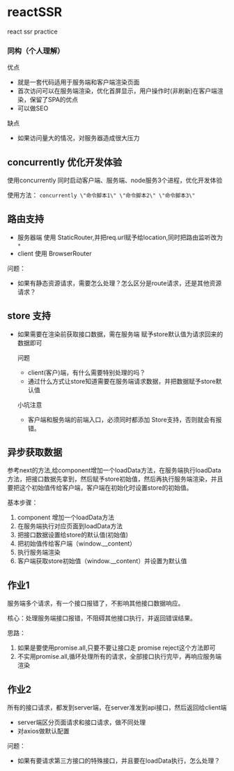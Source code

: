 # reactSSR
react ssr practice


### 同构（个人理解）
优点
- 就是一套代码适用于服务端和客户端渲染页面
- 首次访问可以在服务端渲染，优化首屏显示，用户操作时(非刷新)在客户端渲染，保留了SPA的优点
- 可以做SEO

缺点
- 如果访问量大的情况，对服务器造成很大压力


## concurrently 优化开发体验
使用concurrently 同时启动客户端、服务端、node服务3个进程，优化开发体验

使用方法：
`concurrently \"命令脚本1\" \"命令脚本2\" \"命令脚本3\"`


## 路由支持

- 服务器端 使用 StaticRouter,并把req.url赋予给location,同时把路由监听改为 `*`
- client 使用 BrowserRouter

问题：
- 如果有静态资源请求，需要怎么处理？怎么区分是route请求，还是其他资源请求？



## store 支持
- 如果需要在渲染前获取接口数据，需在服务端 赋予store默认值为请求回来的数据即可

    问题
    - client(客户)端，有什么需要特别处理的吗？
    - 通过什么方式让store知道需要在服务端请求数据，并把数据赋予store默认值

    小坑注意
    - 客户端和服务端的前端入口，必须同时都添加 Store支持，否则就会有报错。


## 异步获取数据
参考next的方法,给component增加一个loadData方法，在服务端执行loadData方法，把接口数据先拿到，然后赋予store初始值，然后再执行服务端渲染，并且要把这个初始值传给客户端，客户端在初始化时设置store的初始值。

基本步骤：
1. component 增加一个loadData方法
2. 在服务端执行对应页面到loadData方法
3. 把接口数据设置给store的默认值(初始值)
4. 把初始值传给客户端（window.__content）
5. 执行服务端渲染
6. 客户端获取store初始值（window.__content）并设置为默认值


## 作业1
服务端多个请求，有一个接口报错了，不影响其他接口数据响应。

核心：处理服务端接口报错，不阻碍其他接口执行，并返回错误结果。

思路：
1. 如果是要使用promise.all,只要不要让接口走 promise reject这个方法即可
2. 不实用promise.all,循环处理所有的请求，全部接口执行完毕，再响应服务端渲染


## 作业2 
所有的接口请求，都发到server端，在server准发到api接口，然后返回给client端

- server端区分页面请求和接口请求，做不同处理
- 对axios做默认配置


问题：
- 如果有要请求第三方接口的特殊接口，并且要在loadData执行，怎么处理？